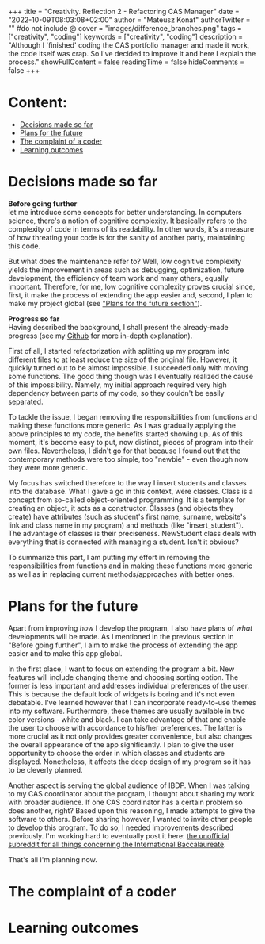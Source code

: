 +++
title = "Creativity. Reflection 2 -  Refactoring CAS Manager"
date = "2022-10-09T08:03:08+02:00"
author = "Mateusz Konat"
authorTwitter = "" #do not include @
cover = "images/difference_branches.png"
tags = ["creativity", "coding"]
keywords = ["creativity", "coding"]
description = "Although I 'finished' coding the CAS portfolio manager and made it work, the code itself was crap. So I've decided to improve it and here I explain the process."
showFullContent = false
readingTime = false
hideComments = false
+++

# Content:
- [Decisions made so far](#decisions-made-so-far)
- [Plans for the future](#the-complaint-of-a-coder)
- [The complaint of a coder](#the-complaint-of-a-coder)
- [Learning outcomes](#learning-outcomes)

# Decisions made so far
**Before going further**<br>
let me introduce some concepts for better understanding. In computers science, there's a notion of cognitive complexity. It basically refers to the complexity of code in terms of its readability. In other words, it's a measure of how threating your code is for the sanity of another party, maintaining this code. 

But what does the maintenance refer to? Well, low cognitive complexity yields the improvement in areas such as debugging, optimization, future development, the efficiency of team work and many others, equally important. Therefore, for me, low cognitive complexity proves crucial since, first, it make the process of extending the app easier and, second, I plan to make my project global (see ["Plans for the future section"](#plans-for-the-future)).

**Progress so far**<br>
Having described the background, I shall present the already-made progress (see my [Github](https://github.com/undeMalum/CAS-manager) for more in-depth explanation). 

First of all, I started refactorization with splitting up my program into different files to at least reduce the size of the original file. However, it quickly turned out to be almost impossible. I succeeded only with moving some functions. The good thing though was I eventually realized the cause of this impossibility. Namely, my initial approach required very high dependency between parts of my code, so they couldn't be easily separated.

To tackle the issue, I began removing the responsibilities from functions and making these functions more generic. As I was gradually applying the above principles to my code, the benefits started showing up. As of this moment, it's become easy to put, now distinct, pieces of program into their own files. Nevertheless, I didn't go for that because I found out that the contemporary methods were too simple, too "newbie" - even though now they were more generic.

My focus has switched therefore to the way I insert students and classes into the database. What I gave a go in this context, were classes. Class is a concept from so-called object-oriented programming. It is a template for creating an object, it acts as a constructor. Classes (and objects they create) have attributes (such as student's first name, surname, website's link and class name in my program) and methods (like "insert_student"). The advantage of classes is their preciseness. NewStudent class deals with everything that is connected with managing a student. Isn't it obvious?

To summarize this part, I am putting my effort in removing the responsibilities from functions and in making these functions more generic as well as in replacing current methods/approaches with better ones.

# Plans for the future
Apart from improving _how_ I develop the program, I also have plans of _what_ developments will be made. As I mentioned in the previous section in "Before going further", I aim to make the process of extending the app easier and to make this app global. 

In the first place, I want to focus on extending the program a bit. New features will include changing theme and choosing sorting option. The former is less important and addresses individual preferences of the user. This is because the default look of widgets is boring and it's not even debatable. I've learned however that I can incorporate ready-to-use themes into my software. Furthermore, these themes are usually available in two color versions - white and black. I can take advantage of that and enable the user to choose with accordance to his/her preferences. The latter is more crucial as it not only provides greater convenience, but also changes the overall appearance of the app significantly. I plan to give the user opportunity to choose the order in which classes and students are displayed. Nonetheless, it affects the deep design of my program so it has to be cleverly planned.

Another aspect is serving the global audience of IBDP. When I was talking to my CAS coordinator about the program, I thought about sharing my work with broader audience. If one CAS coordinator has a certain problem so does another, right? Based upon this reasoning, I made attempts to give the software to others. Before sharing however, I wanted to invite other people to develop this program. To do so, I needed improvements described previously. I'm working hard to eventually post it here: [the unofficial subreddit for all things concerning the International Baccalaureate](https://www.reddit.com/r/IBO/).

That's all I'm planning now.

# The complaint of a coder

# Learning outcomes
